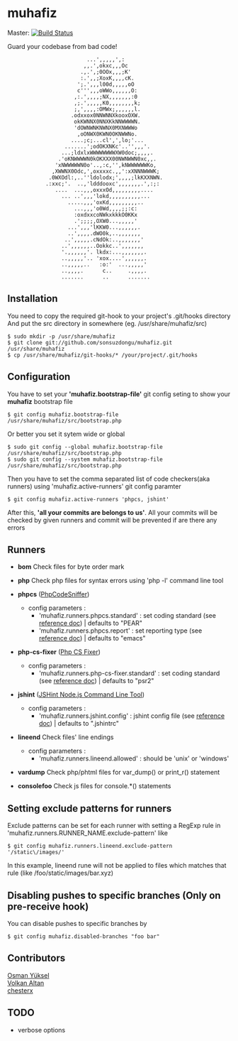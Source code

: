 muhafiz
=======

Master: [![Build Status](https://secure.travis-ci.org/sonsuzdongu/muhafiz.png?branch=master)](http://travis-ci.org/sonsuzdongu/muhafiz)

Guard your codebase from bad code!

                             ...',,,,,',:                                   
                            ,,.',okxc,,,Oc                                  
                           .,.',;0OOx,,,;K'                                 
                           :.',,;XoxK,,,,cK.                                
                          ';.',,,l00d,,,,,oO                                
                          c''',,,oWWo,,,,,,O:                               
                         ,:.',,,,;NX,,,,,,,:0                               
                         ,;.',,,,,K0,,,,,,,,k;                              
                         ;,',,,,:OMWx;,,,,,,l.                              
                        .odxxox0NNWNNXkooxOXW.                              
                         okKWNNX0NNXKkNNWWWWN.                              
                         'dOWNWNKNWNX0MXNWWWo                               
                          ,oONWX0KWN0OKNWWNo.                               
                        ....;c;...cl',',lo;'...                             
                      .......';odOKXNKc'..'',,,'.                           
                     ...;ldxlxWWWWWWWWXW0doc;,,,,.                          
                    .'oKNWWWWN0kOKXXX00NWNWWN0xc,,.                         
                   'xNWWWWWN0o'..,:c,'',kNWWWWWWKo,                         
                  ,XWWNX0Odc,',oxxxxc.,,':xXNNNWWWK;                        
                 .0WXOdl:,..''ldolodx;',,,,;lkKXXNWN.                       
                .:xxc;'.  ..,'ldddooxc',,,,,,,.',:;:                        
                   ....  ...,,,oxxxOd,,,,,,,,,....                          
                     ... ..',,,'lokd,,,,,,,,,,...                           
                       .....,,,'oxKd,,,,,,,,,..                             
                         ...,,,'o0Wd,,,,;;:c:                               
                         :oxdxxcoNWkxkkkO0KKx                               
                         .';;;;,OXW0...,,,,,'                               
                       ...',,,'lKKW0...,,,,,,.                              
                       ..',,,,.dWO0k,..,,,,,,,                              
                      ..',,,,,.cNdOk:..,,,,,,,'                             
                     ..',,,,,,..Ookkc..',,,,,,,                             
                     '.,,,,,,'. lkdx:...,,,,,,,.                            
                     ..,,,,,'.. 'xox....',,,,,,.                            
                     ..,,,,,..   :o:'  ...,,,,,'                            
                     ..,,,,.      c..     .,,,,.                            
                     .......      ..      ....... 


## Installation

You need to copy the required git-hook to your project's .git/hooks directory 
And put the src directory in somewhere (eg. /usr/share/muhafiz/src)

    $ sudo mkdir -p /usr/share/muhafiz
    $ git clone git://github.com/sonsuzdongu/muhafiz.git /usr/share/muhafiz
    $ cp /usr/share/muhafiz/git-hooks/* /your/project/.git/hooks        


## Configuration

You have to set your **'muhafiz.bootstrap-file'** git config seting to show your **muhafiz** bootstrap file

    $ git config muhafiz.bootstrap-file /usr/share/muhafiz/src/bootstrap.php

Or better you set it sytem wide or global

    $ sudo git config --global muhafiz.bootstrap-file /usr/share/muhafiz/src/bootstrap.php
    $ sudo git config --system muhafiz.bootstrap-file /usr/share/muhafiz/src/bootstrap.php

Then you have to set the comma separated list of code checkers(aka runners) using 'muhafiz.active-runners' git config paramter
 
    $ git config muhafiz.active-runners 'phpcs, jshint'

After this, **'all your commits are belongs to us'**. All your commits will be checked by given runners and commit will be prevented if are there any errors

## Runners
* **bom**  Check files for byte order mark
* **php**  Check php files for syntax errors using 'php -l' command line tool
* **phpcs** ([PhpCodeSniffer](http://pear.php.net/package/PHP_CodeSniffer/redirected))
    * config parameters : 
        * 'muhafiz.runners.phpcs.standard' : set coding standard (see [reference doc](http://pear.php.net/manual/en/package.php.php-codesniffer.config-options.php)) | defaults to "PEAR"
        * 'muhafiz.runners.phpcs.report' : set reporting type (see [reference doc](http://pear.php.net/manual/en/package.php.php-codesniffer.config-options.php)) | defaults to "emacs"
* **php-cs-fixer** ([Php CS Fixer](http://cs.sensiolabs.org/))
    * config parameters : 
        * 'muhafiz.runners.php-cs-fixer.standard' : set coding standard (see [reference doc](http://cs.sensiolabs.org/)) | defaults to "psr2"
* **jshint** ([JSHint Node.js Command Line Tool](http://www.jshint.com/platforms/))
    * config parameters : 
        * 'muhafiz.runners.jshint.config' : jshint config file (see [reference doc](http://www.jshint.com/docs/)) | defaults to ".jshintrc"
* **lineend** Check files' line endings
    * config parameters : 
        * 'muhafiz.runners.lineend.allowed' : should be 'unix' or 'windows' 

* **vardump** Check php/phtml files for var_dump() or print_r() statement
* **consolefoo** Check js files for console.*() statements

## Setting exclude patterns for runners
Exclude patterns can be set for each runner with setting a RegExp rule in 'muhafiz.runners.RUNNER_NAME.exclude-pattern' like

    $ git config muhafiz.runners.lineend.exclude-pattern '/static\/images/'
    
In this example, lineend rune will  not be applied to files which matches that rule (like /foo/static/images/bar.xyz)

## Disabling pushes to specific branches (Only on pre-receive hook)
You can disable pushes to specific branches by

    $ git config muhafiz.disabled-branches "foo bar"

## Contributors
[Osman Yüksel](https://github.com/yuxel) <br />
[Volkan Altan](https://github.com/volkan) <br />
[chesterx](https://github.com/chesterx)


## TODO
* verbose options
